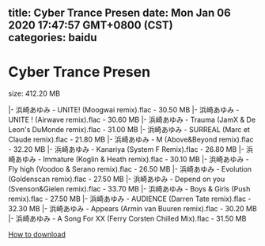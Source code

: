 
title: Cyber Trance Presen
date: Mon Jan 06 2020 17:47:57 GMT+0800 (CST)    
categories: baidu
---

# Cyber Trance Presen
size: 412.20 MB
 
 
|- 浜崎あゆみ - UNITE! (Moogwai remix).flac - 30.50 MB
|- 浜崎あゆみ - UNITE ! (Airwave remix).flac - 30.60 MB
|- 浜崎あゆみ - Trauma (JamX & De Leon's DuMonde remix).flac - 31.00 MB
|- 浜崎あゆみ - SURREAL (Marc et Claude remix).flac - 21.80 MB
|- 浜崎あゆみ - M (Above&Beyond remix).flac - 32.20 MB
|- 浜崎あゆみ - Kanariya (System F Remix).flac - 26.80 MB
|- 浜崎あゆみ - Immature (Koglin & Heath remix).flac - 30.10 MB
|- 浜崎あゆみ - Fly high (Voodoo & Serano remix).flac - 26.50 MB
|- 浜崎あゆみ - Evolution (Goldenscan remix).flac - 27.50 MB
|- 浜崎あゆみ - Depend on you (Svenson&Gielen remix).flac - 33.70 MB
|- 浜崎あゆみ - Boys & Girls (Push remix).flac - 27.50 MB
|- 浜崎あゆみ - AUDIENCE (Darren Tate remix).flac - 32.30 MB
|- 浜崎あゆみ - Appears (Armin van Buuren remix).flac - 30.20 MB
|- 浜崎あゆみ - A Song For XX (Ferry Corsten Chilled Mix).flac - 31.50 MB

[How to download](https://bpcam.bemobtrk.com/go/2ceec3aa-1ca2-46d6-b9ff-aaa5c184517c?jno=1880)